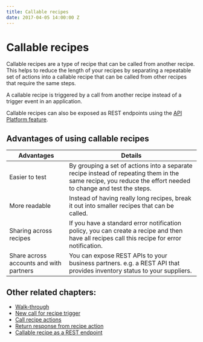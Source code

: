 ```yaml
---
title: Callable recipes
date: 2017-04-05 14:00:00 Z
---
```


# Callable recipes
Callable recipes are a type of recipe that can be called from another recipe. This helps to reduce the length of your recipes by separating a repeatable set of actions into a callable recipe that can be called from other recipes that require the same steps.

A callable recipe is triggered by a call from another recipe instead of a trigger event in an application.

Callable recipes can also be exposed as REST endpoints using the [API Platform feature](/api-management.md).

## Advantages of using callable recipes

| Advantages | Details |
| ---------- | ------- |
| Easier to test | By grouping a set of actions into a separate recipe instead of repeating them in the same recipe, you reduce the effort needed to change and test the steps. |
| More readable | Instead of having really long recipes, break it out into smaller recipes that can be called. |
| Sharing across recipes | If you have a standard error notification policy, you can create a recipe and then have all recipes call this recipe for error notification. |
| Share across accounts and with partners | You can expose REST APIs to your business partners. e.g. a REST API that provides inventory status to your suppliers. |

## Other related chapters:
 * [Walk-through](callable-recipes/walk-through.md)
 * [New call for recipe trigger](callable-recipes/new-call-trigger.md)
 * [Call recipe actions](callable-recipes/call-recipe-action.md)
 * [Return response from recipe action](callable-recipes/return-response-action.md)
 * [Callable recipe as a REST endpoint](callable-recipes/rest-endpoint.md)
